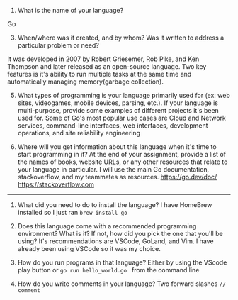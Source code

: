 1. What is the name of your language?
   
  Go

3. When/where was it created, and by whom? Was it written to address a particular problem or need?
   
  It was developed in 2007 by Robert Griesemer, Rob Pike, and Ken Thompson and later released as an open-source language. Two key features is it's ability to run multiple tasks at the same time and automatically managing memory(garbage collection).

5. What types of programming is your language primarily used for (ex: web sites, videogames, mobile devices, parsing, etc.). If your language is multi-purpose, provide some examples of different projects it's been used for.
  Some of Go's most popular use cases are Cloud and Network services, command-line interfaces, web interfaces, development operations, and site reliability engineering

6. Where will you get information about this language when it's time to start programming in it? At the end of your assignment, provide a list of the names of books, website URLs, or any other resources that relate to your language in particular.
  I will use the main Go documentation, stackoverflow, and my teammates as resources.
  https://go.dev/doc/
  https://stackoverflow.com

-------

1. What did you need to do to install the language?
  I have HomeBrew installed so I just ran  `brew install go`

2. Does this language come with a recommended programming environment? What is it? If not, how did you pick the one that you'll be using?
  It's recommendations are VSCode, GoLand, and Vim. I have already been using VSCode so it was my choice.  

3. How do you run programs in that language?
  Either by using the VScode play button or `go run hello_world.go ` from the command line

4. How do you write comments in your language?
  Two forward slashes `// comment`
